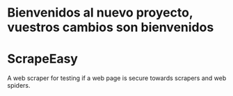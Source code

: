 # Bienvenidos al nuevo proyecto, vuestros cambios son bienvenidos

# ScrapeEasy
A web scraper for testing if a web page is secure towards scrapers and web spiders.

